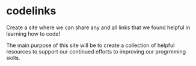 # codelinks
Create a site where we can share any and all links that we found helpful in learning how to code! 

The main purpose of this site will be to create a collection of helpful resources to support our continued efforts to improving our progrmming skills.  
